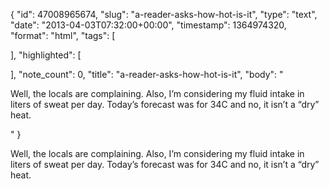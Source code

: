 {
  "id": 47008965674,
  "slug": "a-reader-asks-how-hot-is-it",
  "type": "text",
  "date": "2013-04-03T07:32:00+00:00",
  "timestamp": 1364974320,
  "format": "html",
  "tags": [

  ],
  "highlighted": [

  ],
  "note_count": 0,
  "title": "a-reader-asks-how-hot-is-it",
  "body": "<p>Well, the locals are complaining. Also, I&rsquo;m considering my fluid intake in liters of sweat per day. Today&rsquo;s forecast was for 34C and no, it isn&rsquo;t a &ldquo;dry&rdquo; heat.</p>"
}

<p>Well, the locals are complaining. Also, I&rsquo;m considering my fluid intake in liters of sweat per day. Today&rsquo;s forecast was for 34C and no, it isn&rsquo;t a &ldquo;dry&rdquo; heat.</p>